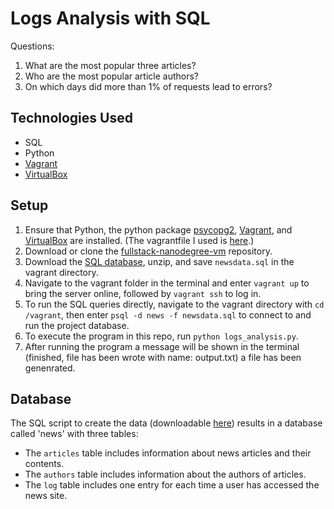 # Logs Analysis with SQL
Questions: 
1. What are the most popular three articles?
2. Who are the most popular article authors?
3. On which days did more than 1% of requests lead to errors?

## Technologies Used

* SQL
* Python
* [Vagrant](https://www.vagrantup.com/)
* [VirtualBox](https://www.virtualbox.org/)

## Setup

1. Ensure that Python, the python package [psycopg2](https://pypi.python.org/pypi/psycopg2), [Vagrant](https://www.vagrantup.com/), and [VirtualBox](https://www.virtualbox.org/) are installed. (The vagrantfile I used is [here](https://github.com/udacity/fullstack-nanodegree-vm/blob/master/vagrant/Vagrantfile).)
2. Download or clone the [fullstack-nanodegree-vm](https://github.com/udacity/fullstack-nanodegree-vm) repository.
3. Download the [SQL database](https://d17h27t6h515a5.cloudfront.net/topher/2016/August/57b5f748_newsdata/newsdata.zip), unzip, and save `newsdata.sql` in the vagrant directory.
4. Navigate to the vagrant folder in the terminal and enter `vagrant up` to bring the server online, followed by `vagrant ssh` to log in.
5. To run the SQL queries directly, navigate to the vagrant directory with `cd /vagrant`, then enter `psql -d news -f newsdata.sql` to connect to and run the project database.
6. To execute the program in this repo, run `python logs_analysis.py`.
7. After running the program a message will be shown in the terminal (finished, file has been wrote with name: output.txt) a file has been genenrated.

## Database

The SQL script to create the data (downloadable [here](https://d17h27t6h515a5.cloudfront.net/topher/2016/August/57b5f748_newsdata/newsdata.zip)) results in a database called 'news' with three tables:

* The `articles` table includes information about news articles and their contents.
* The `authors` table includes information about the authors of articles.
* The `log` table includes one entry for each time a user has accessed the news site.
